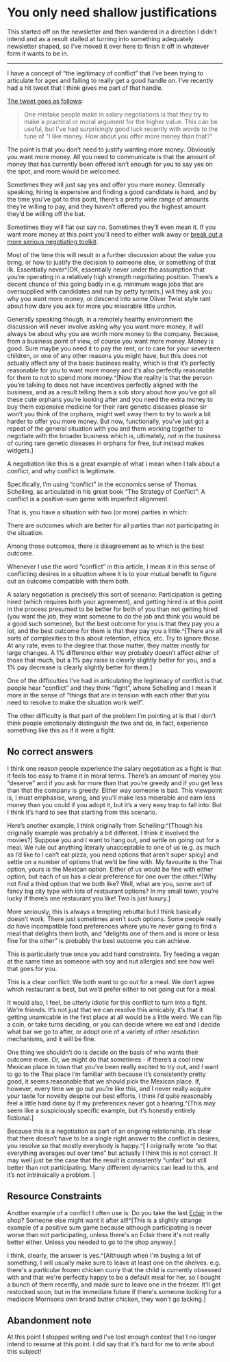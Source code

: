 # You only need shallow justifications

This started off on the newsletter and then wandered in a direction I didn't intend and as a result stalled at turning into something adequately newsletter shaped, so I've moved it over here to finish it off in whatever form it wants to be in.

------------------------


I have a concept of “the legitimacy of conflict” that I’ve been trying to articulate for ages and failing to really get a good handle on. I’ve recently had a hit tweet that I think gives me part of that handle.

[The tweet goes as follows](https://x.com/DRMacIver/status/1887844134196515016):

> One mistake people make in salary negotiations is that they try to make a practical or moral argument for the higher value. This can be useful, but I've had surprisingly good luck recently with words to the tune of "I like money. How about you offer more money than that?"

The point is that you don’t need to justify wanting more money. Obviously you want more money. All you need to communicate is that the amount of money that has currently been offered isn’t enough for you to say yes on the spot, and more would be welcomed.

Sometimes they will just say yes and offer you more money. Generally speaking, hiring is expensive and finding a good candidate is hard, and by the time you’ve got to this point, there’s a pretty wide range of amounts they’re willing to pay, and they haven’t offered you the highest amount they’d be willing off the bat.

Sometimes they will flat out say no. Sometimes they’ll even mean it. If you want more money at this point you’ll need to either walk away or [break out a more serious negotiating toolkit](https://books.rixx.de/chris-voss/never-split-the-difference/).

Most of the time this will result in a further discussion about the value you bring, or how to justify the decision to someone else, or something of that ilk. Essentially never^[OK, essentially never under the assumption that you’re operating in a relatively high strength negotiating position. There’s a decent chance of this going badly in e.g. minimum wage jobs that are oversupplied with candidates and run by petty tyrants.]  will they ask you why you want more money, or descend into some Oliver Twist style rant about how dare you ask for more you miserable little urchin.

Generally speaking though, in a remotely healthy environment the discussion will never involve asking why you want more money, it will always be about why you are worth more money to the company. Because, from a business point of view, of course you want more money. Money is good. Sure maybe you need it to pay the rent, or to care for your seventeen children, or one of any other reasons you might have, but this does not actually affect any of the basic business reality, which is that it’s perfectly reasonable for you to want more money and it’s also perfectly reasonable for them to not to spend more money.^[Now the reality is that the person you’re talking to does not have incentives perfectly aligned with the business, and as a result telling them a sob story about how you’ve got all these cute orphans you’re looking after and you need the extra money to buy them expensive medicine for their rare genetic diseases please sir won’t you think of the orphans, might well sway them to try to work a bit harder to offer you more money. But now, functionally, you’ve just got a repeat of the general situation with you and them working together to negotiate with the broader business which is, ultimately, not in the business of curing rare genetic diseases in orphans for free, but instead makes widgets.]

A negotiation like this is a great example of what I mean when I talk about a conflict, and why conflict is legitimate.

Specifically, I’m using “conflict” in the economics sense of Thomas Schelling, as articulated in his great book “The Strategy of Conflict”: A conflict is a positive-sum game with imperfect alignment.

That is, you have a situation with two (or more) parties in which:

There are outcomes which are better for all parties than not participating in the situation.

Among those outcomes, there is disagreement as to which is the best outcome.

Whenever I use the word “conflict” in this article, I mean it in this sense of conflicting desires in a situation where it is to your mutual benefit to figure out an outcome compatible with them both.

A salary negotiation is precisely this sort of scenario: Participation is getting hired (which requires both your agreement), and getting hired is at this point in the process presumed to be better for both of you than not getting hired (you want the job, they want someone to do the job and think you would be a good such someone), but the best outcome for you is that they pay you a lot, and the best outcome for them is that they pay you a little.^[There are all sorts of complexities to this about retention, ethics, etc. Try to ignore those. At any rate, even to the degree that those matter, they matter mostly for large changes. A 1% difference either way probably doesn’t affect either of those that much, but a 1% pay raise is clearly slightly better for you, and a 1% pay decrease is clearly slightly better for them.]

One of the difficulties I’ve had in articulating the legitimacy of conflict is that people hear “conflict” and they think “fight”, where Schelling and I mean it more in the sense of “things that are in tension with each other that you need to resolve to make the situation work well”.

The other difficulty is that part of the problem I’m pointing at is that I don’t think people emotionally distinguish the two and do, in fact, experience something like this as if it were a fight.

## No correct answers
I think one reason people experience the salary negotiation as a fight is that it feels too easy to frame it in moral terms. There’s an amount of money you “deserve” and if you ask for more than that you’re greedy and if you get less than that the company is greedy. Either way someone is bad. This viewpoint is, I must emphasise, wrong, and you’ll make less miserable and earn less money than you could if you adopt it, but it’s a very easy trap to fall into. But I think it’s hard to see that starting from this scenario.

Here’s another example, I think originally from Schelling:^[Though his originally example was probably a bit different. I think it involved the movies?] Suppose you and I want to hang out, and settle on going out for a meal. We rule out anything literally unacceptable to one of us (e.g. as much as I’d like to I can’t eat pizza, you need options that aren’t super spicy) and settle on a number of options that we’d be fine with. My favourite is the Thai option, yours is the Mexican option. Either of us would be fine with either option, but each of us has a clear preference for one over the other.^[Why not find a third option that we both like? Well, what are you, some sort of fancy big city type with lots of restaurant options? In my small town, you’re lucky if there’s one restaurant you like! Two is just luxury.]

More seriously, this is always a tempting rebuttal but I think basically doesn’t work. There just sometimes aren’t such options. Some people really do have incompatible food preferences where you’re never going to find a meal that delights them both, and “delights one of them and is more or less fine for the other” is probably the best outcome you can achieve.

This is particularly true once you add hard constraints. Try feeding a vegan at the same time as someone with soy and nut allergies and see how well that goes for you.

This is a clear conflict: We both want to go out for a meal. We don’t agree which restaurant is best, but we’d prefer either to not going out for a meal.

It would also, I feel, be utterly idiotic for this conflict to turn into a fight. We’re friends. It’s not just that we can resolve this amicably, it’s that it getting unamicable in the first place at all would be a little weird. We can flip a coin, or take turns deciding, or you can decide where we eat and I decide what bar we go to after, or adopt one of a variety of other resolution mechanisms, and it will be fine.

One thing we shouldn’t do is decide on the basis of who wants their outcome more. Or, we might do that sometimes - if there’s a cool new Mexican place in town that you’ve been really excited to try out, and I want to go to the Thai place I’m familiar with because it’s consistently pretty good, it seems reasonable that we should pick the Mexican place. If, however, every time we go out you’re like this, and I never really acquire your taste for novelty despite our best efforts, I think I’d quite reasonably feel a little hard done by if my preferences never got a hearing.^[This may seem like a suspiciously specific example, but it’s honestly entirely fictional.]

Because this is a negotiation as part of an ongoing relationship, it’s clear that there doesn’t have to be a single right answer to the conflict in desires, you resolve so that mostly everybody is happy.^[
I originally wrote “so that everything averages out over time” but actually I think this is not correct. It may well just be the case that the result is consistently “unfair” but still better than not participating. Many different dynamics can lead to this, and it’s not intrinsically a problem.
]

## Resource Constraints

Another example of a conflict I often use is: Do you take the last [Eclair](https://en.wikipedia.org/wiki/%C3%89clair) in the shop? Someone else might want it after all!^[This is a slightly strange example of a positive sum game because although participating is never worse than not participating, unless there's an Eclair there it's not really better either. Unless you needed to go to the shop anyway.]

I think, clearly, the answer is yes.^[Although when I'm buying a lot of something, I will usually make sure to leave at least one on the shelves. e.g. there's a particular frozen chicken curry that the child is currently obsessed with and that we're perfectly happy to be a default meal for her, so I bought a bunch of them recently, and made sure to leave one in the freezer. It'll get restocked soon, but in the immediate future if there's someone looking for a mediocre Morrisons own brand butter chicken, they won't go lacking.]


## Abandonment note

At this point I stopped writing and I've lost enough context that I no longer intend to resume at this point. I did say that it's hard for me to write about this subject!

